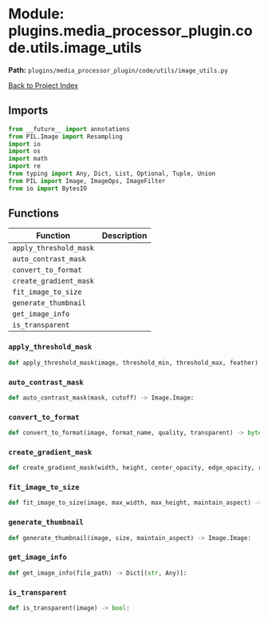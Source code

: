 # Module: plugins.media_processor_plugin.code.utils.image_utils

**Path:** `plugins/media_processor_plugin/code/utils/image_utils.py`

[Back to Project Index](../../../../../index.md)

## Imports
```python
from __future__ import annotations
from PIL.Image import Resampling
import io
import os
import math
import re
from typing import Any, Dict, List, Optional, Tuple, Union
from PIL import Image, ImageOps, ImageFilter
from io import BytesIO
```

## Functions

| Function | Description |
| --- | --- |
| `apply_threshold_mask` |  |
| `auto_contrast_mask` |  |
| `convert_to_format` |  |
| `create_gradient_mask` |  |
| `fit_image_to_size` |  |
| `generate_thumbnail` |  |
| `get_image_info` |  |
| `is_transparent` |  |

### `apply_threshold_mask`
```python
def apply_threshold_mask(image, threshold_min, threshold_max, feather) -> Image.Image:
```

### `auto_contrast_mask`
```python
def auto_contrast_mask(mask, cutoff) -> Image.Image:
```

### `convert_to_format`
```python
def convert_to_format(image, format_name, quality, transparent) -> bytes:
```

### `create_gradient_mask`
```python
def create_gradient_mask(width, height, center_opacity, edge_opacity, radius_factor) -> Image.Image:
```

### `fit_image_to_size`
```python
def fit_image_to_size(image, max_width, max_height, maintain_aspect) -> Image.Image:
```

### `generate_thumbnail`
```python
def generate_thumbnail(image, size, maintain_aspect) -> Image.Image:
```

### `get_image_info`
```python
def get_image_info(file_path) -> Dict[(str, Any)]:
```

### `is_transparent`
```python
def is_transparent(image) -> bool:
```
